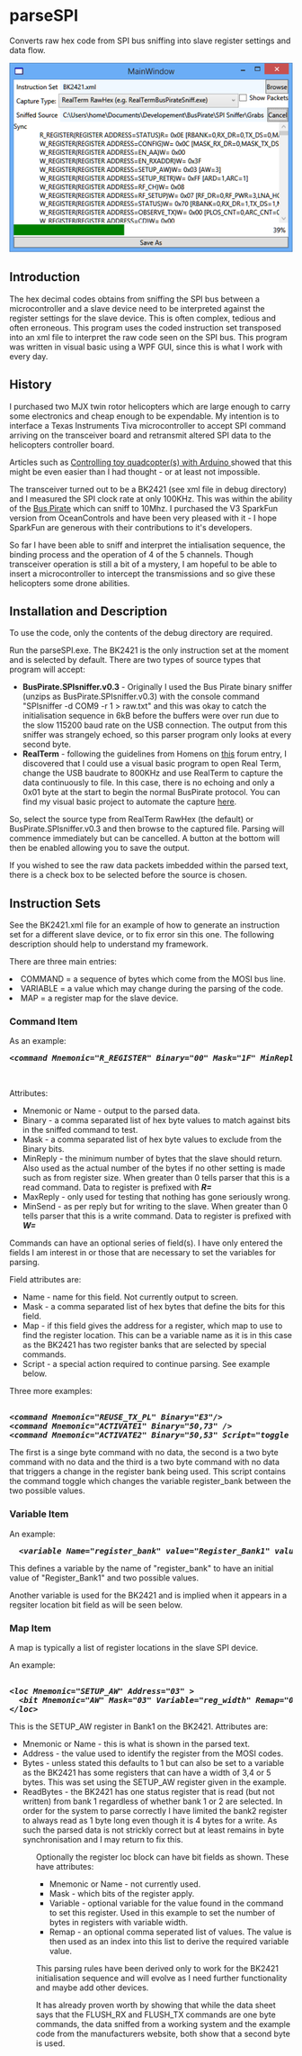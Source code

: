 <html>
<body>
<h1>parseSPI</h1>
<p>Converts raw hex code from SPI bus sniffing into slave register settings and data flow.</p>
<img src="ScreenShot.png">
<h2>Introduction</h2>
<p>The hex decimal codes obtains from sniffing the SPI bus between a microcontroller and a slave device need to
be interpreted against the register settings for the slave device.  This is often complex, tedious and often erroneous.
This program uses the coded instruction set transposed into an xml file to interpret the raw code seen on the SPI bus.
This program was written in visual basic using a WPF GUI, since this is what I work with every day.</p>
<h2>History</h2>
<p>I purchased two MJX twin rotor helicopters which are large enough to carry some electronics and cheap enough to be expendable.  My intention is to interface a Texas Instruments Tiva microcontroller to accept SPI command arriving on the
transceiver board and retransmit altered SPI data to the helicopters controller board.</p>
<p>Articles such as <a href="http://dzlsevilgeniuslair.blogspot.dk/2013/11/more-toy-quadcopter-hacking.html">
Controlling toy quadcopter(s) with Arduino </a> showed that this might be even easier than I had thought - or at least not impossible.</p>
<p>The transceiver turned out to be a BK2421 (see xml file in debug directory) and I measured the SPI clock rate at only 100KHz.  This was within the ability of the <a href="http://dangerousprototypes.com/docs/Bus_Pirate">Bus Pirate</a> which can sniff to 10Mhz.  I purchased the V3 SparkFun version from OceanControls and have been very pleased with it - I hope SparkFun are generous with their contributions to it's developers.</p>
<p>So far I have been able to sniff and interpret the intialisation sequence, the binding process and the operation of 4 of the 5 channels.  Though transceiver operation is still a bit of a mystery, I am hopeful to be able to insert a microcontroller to intercept the transmissions and so give these helicopters some drone abilities.</p>
<h2>Installation and Description</h2>
<p>To use the code, only the contents of the debug directory are required.</p>
<p>Run the parseSPI.exe.  The BK2421 is the only instruction set at the moment and is selected by default.
   There are two types of source types that program will accept:</p>
   <ul>
     <li><b>BusPirate.SPIsniffer.v0.3</b> - Originally I used the Bus Pirate binary sniffer (unzips as BusPirate.SPIsniffer.v0.3) with the console command "SPIsniffer -d COM9 -r 1 > raw.txt" and this was okay to catch the initialisation sequence in 6kB before the buffers were over run due to the slow 115200 baud rate on the USB connection.  The output from this sniffer was strangely echoed, so this parser program only looks at every second byte.</li>
     <li><b>RealTerm</b> - following the guidelines from Homens on <a href="http://dangerousprototypes.com/forum/viewtopic.php?f=4&t=6765&p=59413&hilit=SPIsniffer#p59413">this</a> forum entry, I discovered that I could use a visual basic program to open Real Term,
     change the USB baudrate to 800KHz and use RealTerm to capture the data continuously to file.
     In this case, there is no echoing and only a 0x01 byte at the start to begin the normal BusPirate protocol. You can find my visual basic project to automate the capture <a href="http://github.com/pyblendnet-js/RealTermBusPirateSniff">here</a>.</li>
  </ul>
<p>So, select the source type from RealTerm RawHex (the default) or BusPirate.SPIsniffer.v0.3 and then browse to the captured file.  Parsing will commence immediately but can be cancelled.  A button at the bottom will then be enabled allowing you to save the output.</p>
<p>If you wished to see the raw data packets imbedded within the parsed text, there is a check box to be selected before the source is chosen.</p>
<h2>Instruction Sets</h2>
<p>See the BK2421.xml file for an example of how to generate an instruction set for a different slave device, or to fix error sin this one.  The following description should help to understand my framework.</p>
<p>There are three main entries:</p>
<ui>
<li>COMMAND = a sequence of bytes which come from the MOSI bus line.</li>
<li>VARIABLE = a value which may change during the parsing of the code.</li>
<li>MAP = a register map for the slave device.</li>
</ul>
<h3>Command Item</h3>
<p>As an example:</p>
<pre><i><b>&lt;command Mnemonic="R_REGISTER" Binary="00" Mask="1F" MinReply="1" MaxReply="5">
    <field Name="REGISTER ADDRESS" Mask="1F" Map="register_bank"/>
  </command></b></i></pre>
<p>Attributes:</p>
<ul>
<li>Mnemonic or Name - output to the parsed data.
<li>Binary - a comma separated list of hex byte values to match against bits in the sniffed command to test.</li>
<li>Mask - a comma separated list of hex byte values to exclude from the Binary bits.</li>
<li>MinReply - the minimum number of bytes that the slave should return.  Also used as the actual number of the
bytes if no other setting is made such as from register size. When greater than 0 tells parser that this is a
read command. Data to register is prefixed with <i><b>R=</b></i></li>
<li>MaxReply - only used for testing that nothing has gone seriously wrong.</li>
<li>MinSend - as per reply but for writing to the slave. When greater than 0 tells parser that this is a
write command. Data to register is prefixed with <i><b>W=</b></i></li>
</ul>
<p>Commands can have an optional series of field(s).
I have only entered the fields I am interest in or those that are necessary to set the variables for parsing.</p>
<p>Field attributes are:</p>
<ul>
<li>Name - name for this field.  Not currently output to screen.</li>
<li>Mask - a comma separated list of hex bytes that define the bits for this field.</li>
<li>Map - if this field gives the address for a register, which map to use to find the register location.
This can be a variable name as it is in this case as the BK2421 has two register banks that are selected by special commands.</li>
<li>Script - a special action required to continue parsing.  See example below.</li>
</ul>
<p>Three more examples:</p>
<p><pre><i><b>
&lt;command Mnemonic="REUSE_TX_PL" Binary="E3"/>
&lt;command Mnemonic="ACTIVATE1" Binary="50,73" />
&lt;command Mnemonic="ACTIVATE2" Binary="50,53" Script="toggle register_bank"/>
</b></i></pre></p>
<p>The first is a singe byte command with no data, the second is a two byte command with no data and the third is a two byte command with no data that triggers a change in the register bank being used.  This script contains the command toggle which changes the variable register_bank between the two possible values.</p>
<h3>Variable Item</h3>
<p>An example:</p>
<p><pre><i><b>  &lt;variable Name="register_bank" value="Register_Bank1" values="Register_Bank1,Register_Bank2"/>
</b></i></pre></p>
<p>This defines a variable by the name of "register_bank" to have an initial value of "Register_Bank1" and two possible values.</p>
<p>Another variable is used for the BK2421 and is implied when it appears in a regsiter location bit field as will be seen below.</p>
<h3>Map Item</h3>
<p>A map is typically a list of register locations in the slave SPI device.</p>
<p>An example:</p>
<p><pre><i><b>
&lt;loc Mnemonic="SETUP_AW" Address="03" >
  &lt;bit Mnemonic="AW" Mask="03" Variable="reg_width" Remap="0,3,4,5"/>
&lt;/loc>
</b></i></pre></p>
<p>This is the SETUP_AW register in Bank1 on the BK2421. Attributes are:</p>
<ul>
<li>Mnemonic or Name - this is what is shown in the parsed text.</li>
<li>Address - the value used to identify the register from the MOSI codes.</i>
<li>Bytes - unless stated this defaults to 1 but can also be set to a variable as the BK2421 has some registers that can have a width of 3,4 or 5 bytes. This was set using the SETUP_AW register given in the example.</li>
<li>ReadBytes - the BK2421 has one status register that is read (but not written) from bank 1 regardless of whether bank 1 or 2 are selected.  In order for the system to parse correctly I have limited the bank2 register to always read as 1 byte long even though it is 4 bytes for a write.  As such the parsed data is not strickly correct but at least remains in byte synchronisation and I may return to fix this.
<ul>
<p>Optionally the register loc block can have bit fields as shown. These have attributes:</p>
<ul>
<li>Mnemonic or Name - not currently used.</li>
<li>Mask - which bits of the register apply.</li>
<li>Variable - optional variable for the value found in the command to set this register.  Used in this example to set the number of bytes in registers with variable width.</li>
<li>Remap - an optional comma seperated list of values.  The value is then used as an index into this list to derive the required variable value.</p>
</ul>
<p>This parsing rules have been derived only to work for the BK2421 initialisation sequence and will evolve as I need further functionality and maybe add other devices.</p>
<p>It has already proven worth by showing that while the data sheet says that the FLUSH_RX and FLUSH_TX commands are one byte commands, the data sniffed from a working system and the example code from the manufacturers website, both show that a second byte is used.</p>
</body>
</html>
